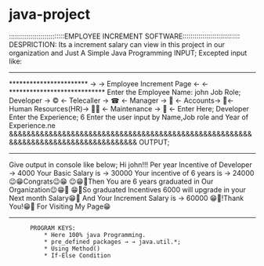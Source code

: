 # java-project
::::::::::::::::::::::::::::EMPLOYEE INCREMENT SOFTWARE:::::::::::::::::::::::::::::
DESPRICTION:
       Its a increment salary can view in this project in our organization and Just 
       A Simple Java Programming
INPUT;
Excepted input like:
____________________________________________________________________________________
*********************** → → Employee Increment Page ← ← ****************************
Enter the Employee Name: 
         john 
Job Role;
         Developer → © ← 
         Telecaller → ☎ ←
         Manager → 🤵 ←
         Accounts→ 📝←
         Human Resources(HR)→ 👨‍✈️ ←
         Maintenance → 👨‍ ←
Enter Here;
          Developer
Enter the Experience;
          6
Enter the user input by Name,Job role and Year of Experience.ne
&&&&&&&&&&&&&&&&&&&&&&&&&&&&&&&&&&&&&&&&&&&&&&&&&&&&&&&&&&&&&&&&&&&&&&&&&&&&&&&&&&&&
OUTPUT;
____________________________________________________________________________________
Give output in console like below;
                       Hi john!!!
                       Per year Incentive of Developer → 4000
                       Your Basic Salary is → 30000
                       Your incentive of 6 years is → 24000
                       😉😁Congrats😉😁
                       😉😁🤗Then You are 6 years graduated in Our Organization😉😁🤗
                       😁🤗So graduated Incentives 6000 will upgrade in your Next month Salary😁🤗
                       And Your Increment Salary  is → 60000
                       😁🤗!Thank You!😁🤗 For Visiting  My Page😁
____________________________________________________________________________________
          PROGRAM KEYS:    
              * Here 100% java Programming.
              * pre_defined packages → → java.util.*;
              * Using Method()
              * If-Else Condition         
                       
